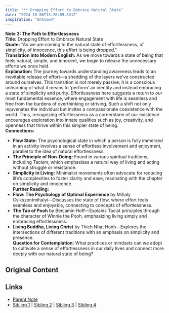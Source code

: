 ```yaml
---
title: "** Dropping Effort to Embrace Natural State"
date: "2024-10-06T13:20:09.831Z"
inspiration: "Unknown"
---
```


  
**Note 3: The Path to Effortlessness**  
**Title:** Dropping Effort to Embrace Natural State  
**Quote:** "As we are coming to the natural state of effortlessness, of simplicity, of innocence, this effort is being dropped."  
**Translation into Modern English:** As we move towards a state of being that feels natural, simple, and innocent, we begin to release the unnecessary efforts we once held.  
**Explanation:** The journey towards understanding awareness leads to an inevitable release of effort—a shedding of the layers we’ve constructed around ourselves. This transition is not merely passive; it is a conscious unlearning of what it means to ‘perform’ an identity and instead embracing a state of simplicity and purity. Effortlessness here suggests a return to our most fundamental essence, where engagement with life is seamless and free from the burdens of overthinking or striving. Such a shift not only rejuvenates the individual but invites a compassionate coexistence with the world. Thus, recognizing effortlessness as a cornerstone of our existence encourages exploration into innate qualities such as joy, creativity, and openness that thrive within this simpler state of being.  
**Connections:**  
- **Flow State:** The psychological state in which a person is fully immersed in an activity involves a sense of effortless involvement and enjoyment, parallel to the idea of natural effortlessness.  
- **The Principle of Non-Doing:** Found in various spiritual traditions, including Taoism, which emphasizes a natural way of living and acting without struggle or resistance.  
- **Simplicity in Living:** Minimalist movements often advocate for reducing life’s complexities to foster clarity and ease, resonating with the chapter on simplicity and innocence.  
**Further Reading:**  
- **Flow: The Psychology of Optimal Experience** by Mihaly Csikszentmihalyi—Discusses the state of flow, where effort feels seamless and enjoyable, connecting to concepts of effortlessness.  
- **The Tao of Pooh** by Benjamin Hoff—Explains Taoist principles through the character of Winnie the Pooh, emphasizing living simply and embracing effortlessness.  
- **Living Buddha, Living Christ** by Thich Nhat Hanh—Explores the intersections of different traditions with an emphasis on simplicity and presence.  
**Question for Contemplation:** What practices or mindsets can we adopt to cultivate a sense of effortlessness in our daily lives and connect more deeply with our natural state of being?  



## Original Content



## Links

- [Parent Note](/parent-note.md)
- [Sibling 1](/zettel1.md) | [Sibling 2](/zettel2.md) | [Sibling 3](/zettel3.md) | [Sibling 4](/zettel4.md)

